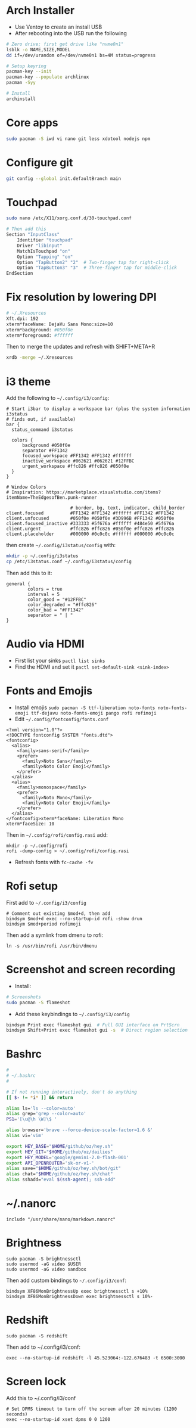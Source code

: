# Arch Installer

- Use Ventoy to create an install USB
- After rebooting into the USB run the following

```sh
# Zero drive; first get drive like "nvme0n1"
lsblk -o NAME,SIZE,MODEL
dd if=/dev/urandom of=/dev/nvme0n1 bs=4M status=progress

# Setup keyring
pacman-key --init
pacman-key --populate archlinux
pacman -Syy

# Install
archinstall
```



# Core apps
```sh
sudo pacman -S iwd vi nano git less xdotool nodejs npm
```



# Configure git
```sh
git config --global init.defaultBranch main
```



# Touchpad
```sh
sudo nano /etc/X11/xorg.conf.d/30-touchpad.conf

# Then add this
Section "InputClass"
    Identifier "touchpad"
    Driver "libinput"
    MatchIsTouchpad "on"
    Option "Tapping" "on"
    Option "TapButton2" "2"  # Two-finger tap for right-click
    Option "TapButton3" "3"  # Three-finger tap for middle-click
EndSection
```



# Fix resolution by lowering DPI

```sh
# ~/.Xresources
Xft.dpi: 192
xterm*faceName: DejaVu Sans Mono:size=10
xterm*background: #050f0e
xterm*foreground: #ffffff
```

Then to merge the updates and refresh with SHIFT+META+R

```sh
xrdb -merge ~/.Xresources
```



# i3 theme

Add the following to `~/.config/i3/config`:

```
# Start i3bar to display a workspace bar (plus the system information i3status
# finds out, if available)
bar {
  status_command i3status

  colors {
      background #050f0e
      separator #FF1342
      focused_workspace #FF1342 #FF1342 #ffffff
      inactive_workspace #062621 #062621 #12FFBC
      urgent_workspace #ffc826 #ffc826 #050f0e
  }
}

# Window Colors
# Inspiration: https://marketplace.visualstudio.com/items?itemName=TheEdgesofBen.punk-runner

                        # border, bg, text, indicator, child_border
client.focused          #FF1342 #FF1342 #ffffff #FF1342 #FF1342
client.unfocused        #050f0e #050f0e #3D996B #FF1342 #050f0e
client.focused_inactive #333333 #5f676a #ffffff #484e50 #5f676a
client.urgent           #ffc826 #ffc826 #050f0e #ffc826 #ffc826
client.placeholder      #000000 #0c0c0c #ffffff #000000 #0c0c0c
```

then create `~/.config/i3status/config` with:

```sh
mkdir -p ~/.config/i3status
cp /etc/i3status.conf ~/.config/i3status/config
```

Then add this to it:

```
general {
        colors = true
        interval = 5
        color_good = "#12FFBC"
        color_degraded = "#ffc826"
        color_bad = "#FF1342"
        separator = " | "
}
```



# Audio via HDMI

- First list your sinks `pactl list sinks`
- Find the HDMI and set it `pactl set-default-sink <sink-index>`





# Fonts and Emojis
- Install emojis `sudo pacman -S ttf-liberation noto-fonts noto-fonts-emoji ttf-dejavu noto-fonts-emoji pango rofi rofimoji`
- Edit `~/.config/fontconfig/fonts.conf`

```
<?xml version="1.0"?>
<!DOCTYPE fontconfig SYSTEM "fonts.dtd">
<fontconfig>
  <alias>
    <family>sans-serif</family>
    <prefer>
      <family>Noto Sans</family>
      <family>Noto Color Emoji</family>
    </prefer>
  </alias>
  <alias>
    <family>monospace</family>
    <prefer>
      <family>Noto Mono</family>
      <family>Noto Color Emoji</family>
    </prefer>
  </alias>
</fontconfig>xterm*faceName: Liberation Mono
xterm*faceSize: 10
```

Then in `~/.config/rofi/config.rasi` add:

```
mkdir -p ~/.config/rofi
rofi -dump-config > ~/.config/rofi/config.rasi
```

- Refresh fonts with `fc-cache -fv`


# Rofi setup

First add to `~/.config/i3/config`

```
# Comment out existing $mod+d, then add
bindsym $mod+d exec --no-startup-id rofi -show drun
bindsym $mod+period rofimoji
```

Then add a symlink from dmenu to rofi:
```
ln -s /usr/bin/rofi /usr/bin/dmenu
```


# Screenshot and screen recording

- Install:

```sh
# Screenshots
sudo pacman -S flameshot
```

- Add these keybindings to `~/.config/i3/config`

```sh
bindsym Print exec flameshot gui  # Full GUI interface on PrtScrn
bindsym Shift+Print exec flameshot gui -s  # Direct region selection
```

# Bashrc
```sh
#
# ~/.bashrc
#

# If not running interactively, don't do anything
[[ $- != *i* ]] && return

alias ls='ls --color=auto'
alias grep='grep --color=auto'
PS1='[\u@\h \W]\$ '

alias browser='brave --force-device-scale-factor=1.6 &'
alias vi='vim'

export HEY_BASE="$HOME/github/oz/hey.sh"
export HEY_GIT="$HOME/github/oz/dailies"
export HEY_MODEL='google/gemini-2.0-flash-001'
export API_OPENROUTER='sk-or-v1-'
alias save="$HOME/github/oz/hey.sh/bot/git"
alias chat="$HOME/github/oz/hey.sh/chat"
alias sshadd="eval $(ssh-agent); ssh-add"
```



# ~/.nanorc
```
include "/usr/share/nano/markdown.nanorc"
```



# Brightness
```
sudo pacman -S brightnessctl
sudo usermod -aG video $USER
sudo usermod -aG video sandbox
```

Then add custom bindings to `~/.config/i3/conf`:
```
bindsym XF86MonBrightnessUp exec brightnessctl s +10%
bindsym XF86MonBrightnessDown exec brightnessctl s 10%-
```


# Redshift
```
sudo pacman -S redshift
```

Then add to ~/.config/i3/conf:
```
exec --no-startup-id redshift -l 45.523064:-122.676483 -t 6500:3000
```


# Screen lock

Add this to ~/.config/i3/conf
```
# Set DPMS timeout to turn off the screen after 20 minutes (1200 seconds)
exec --no-startup-id xset dpms 0 0 1200
```
